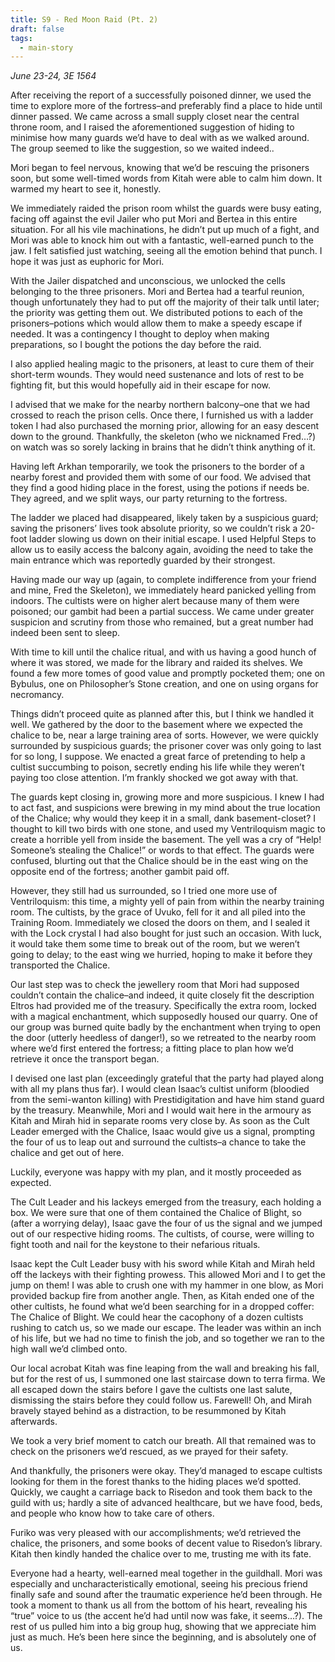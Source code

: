 ```yaml
---
title: S9 - Red Moon Raid (Pt. 2)
draft: false
tags:
  - main-story
---
```

*June 23-24, 3E 1564*

After receiving the report of a successfully poisoned dinner, we used the time to explore more of the fortress–and preferably find a place to hide until dinner passed. We came across a small supply closet near the central throne room, and I raised the aforementioned suggestion of hiding to minimise how many guards we’d have to deal with as we walked around. The group seemed to like the suggestion, so we waited indeed..

  

Mori began to feel nervous, knowing that we’d be rescuing the prisoners soon, but some well-timed words from Kitah were able to calm him down. It warmed my heart to see it, honestly.

  

We immediately raided the prison room whilst the guards were busy eating, facing off against the evil Jailer who put Mori and Bertea in this entire situation. For all his vile machinations, he didn’t put up much of a fight, and Mori was able to knock him out with a fantastic, well-earned punch to the jaw. I felt satisfied just watching, seeing all the emotion behind that punch. I hope it was just as euphoric for Mori.

  

With the Jailer dispatched and unconscious, we unlocked the cells belonging to the three prisoners. Mori and Bertea had a tearful reunion, though unfortunately they had to put off the majority of their talk until later; the priority was getting them out. We distributed potions to each of the prisoners–potions which would allow them to make a speedy escape if needed. It was a contingency I thought to deploy when making preparations, so I bought the potions the day before the raid.

  

I also applied healing magic to the prisoners, at least to cure them of their short-term wounds. They would need sustenance and lots of rest to be fighting fit, but this would hopefully aid in their escape for now.

  

I advised that we make for the nearby northern balcony–one that we had crossed to reach the prison cells. Once there, I furnished us with a ladder token I had also purchased the morning prior, allowing for an easy descent down to the ground. Thankfully, the skeleton (who we nicknamed Fred…?) on watch was so sorely lacking in brains that he didn’t think anything of it.

  

Having left Arkhan temporarily, we took the prisoners to the border of a nearby forest and provided them with some of our food. We advised that they find a good hiding place in the forest, using the potions if needs be. They agreed, and we split ways, our party returning to the fortress.

  

The ladder we placed had disappeared, likely taken by a suspicious guard; saving the prisoners’ lives took absolute priority, so we couldn’t risk a 20-foot ladder slowing us down on their initial escape. I used Helpful Steps to allow us to easily access the balcony again, avoiding the need to take the main entrance which was reportedly guarded by their strongest.

  

Having made our way up (again, to complete indifference from your friend and mine, Fred the Skeleton), we immediately heard panicked yelling from indoors. The cultists were on higher alert because many of them were poisoned; our gambit had been a partial success. We came under greater suspicion and scrutiny from those who remained, but a great number had indeed been sent to sleep.

  

With time to kill until the chalice ritual, and with us having a good hunch of where it was stored, we made for the library and raided its shelves. We found a few more tomes of good value and promptly pocketed them; one on Bybulus, one on Philosopher’s Stone creation, and one on using organs for necromancy.

  

Things didn’t proceed quite as planned after this, but I think we handled it well. We gathered by the door to the basement where we expected the chalice to be, near a large training area of sorts. However, we were quickly surrounded by suspicious guards; the prisoner cover was only going to last for so long, I suppose. We enacted a great farce of pretending to help a cultist succumbing to poison, secretly ending his life while they weren’t paying too close attention. I’m frankly shocked we got away with that.

  

The guards kept closing in, growing more and more suspicious. I knew I had to act fast, and suspicions were brewing in my mind about the true location of the Chalice; why would they keep it in a small, dank basement-closet? I thought to kill two birds with one stone, and used my Ventriloquism magic to create a horrible yell from inside the basement. The yell was a cry of “Help! Someone’s stealing the Chalice!” or words to that effect. The guards were confused, blurting out that the Chalice should be in the east wing on the opposite end of the fortress; another gambit paid off.

  

However, they still had us surrounded, so I tried one more use of Ventriloquism: this time, a mighty yell of pain from within the nearby training room. The cultists, by the grace of Uvuko, fell for it and all piled into the Training Room. Immediately we closed the doors on them, and I sealed it with the Lock crystal I had also bought for just such an occasion. With luck, it would take them some time to break out of the room, but we weren’t going to delay; to the east wing we hurried, hoping to make it before they transported the Chalice.

  

Our last step was to check the jewellery room that Mori had supposed couldn’t contain the chalice–and indeed, it quite closely fit the description Eltros had provided me of the treasury. Specifically the extra room, locked with a magical enchantment, which supposedly housed our quarry. One of our group was burned quite badly by the enchantment when trying to open the door (utterly heedless of danger!), so we retreated to the nearby room where we’d first entered the fortress; a fitting place to plan how we’d retrieve it once the transport began.

  

I devised one last plan (exceedingly grateful that the party had played along with all my plans thus far). I would clean Isaac’s cultist uniform (bloodied from the semi-wanton killing) with Prestidigitation and have him stand guard by the treasury. Meanwhile, Mori and I would wait here in the armoury as Kitah and Mirah hid in separate rooms very close by. As soon as the Cult Leader emerged with the Chalice, Isaac would give us a signal, prompting the four of us to leap out and surround the cultists–a chance to take the chalice and get out of here.

  

Luckily, everyone was happy with my plan, and it mostly proceeded as expected.

  

The Cult Leader and his lackeys emerged from the treasury, each holding a box. We were sure that one of them contained the Chalice of Blight, so (after a worrying delay), Isaac gave the four of us the signal and we jumped out of our respective hiding rooms. The cultists, of course, were willing to fight tooth and nail for the keystone to their nefarious rituals.

  

Isaac kept the Cult Leader busy with his sword while Kitah and Mirah held off the lackeys with their fighting prowess. This allowed Mori and I to get the jump on them! I was able to crush one with my hammer in one blow, as Mori provided backup fire from another angle. Then, as Kitah ended one of the other cultists, he found what we’d been searching for in a dropped coffer: The Chalice of Blight. We could hear the cacophony of a dozen cultists rushing to catch us, so we made our escape. The leader was within an inch of his life, but we had no time to finish the job, and so together we ran to the high wall we’d climbed onto.

  

Our local acrobat Kitah was fine leaping from the wall and breaking his fall, but for the rest of us, I summoned one last staircase down to terra firma. We all escaped down the stairs before I gave the cultists one last salute, dismissing the stairs before they could follow us. Farewell! Oh, and Mirah bravely stayed behind as a distraction, to be resummoned by Kitah afterwards.

  

We took a very brief moment to catch our breath. All that remained was to check on the prisoners we’d rescued, as we prayed for their safety.

  

And thankfully, the prisoners were okay. They’d managed to escape cultists looking for them in the forest thanks to the hiding places we’d spotted. Quickly, we caught a carriage back to Risedon and took them back to the guild with us; hardly a site of advanced healthcare, but we have food, beds, and people who know how to take care of others.

  

Furiko was very pleased with our accomplishments; we’d retrieved the chalice, the prisoners, and some books of decent value to Risedon’s library. Kitah then kindly handed the chalice over to me, trusting me with its fate. 

  

Everyone had a hearty, well-earned meal together in the guildhall. Mori was especially and uncharacteristically emotional, seeing his precious friend finally safe and sound after the traumatic experience he’d been through. He took a moment to thank us all from the bottom of his heart, revealing his “true” voice to us (the accent he’d had until now was fake, it seems…?). The rest of us pulled him into a big group hug, showing that we appreciate him just as much. He’s been here since the beginning, and is absolutely one of us.
